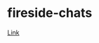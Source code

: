 # fireside-chats

[Link](https://wanshuiji.github.io/fireside-chats/FDRFiresideChatCodeHisProjP1.html)
